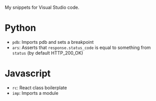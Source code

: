 My snippets for Visual Studio code.

# Python

- `pdb`: Imports pdb and sets a breakpoint
- `ars`: Asserts that `response.status_code` is equal to something from `status` (by default HTTP_200_OK)

# Javascript 

- `rc`: React class boilerplate
- `imp`: Imports a module

